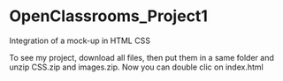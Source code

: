 # OpenClassrooms_Project1
Integration of a mock-up in HTML CSS

To see my project, download all files, then put them in a same folder and unzip CSS.zip and images.zip. Now you can double clic on index.html
